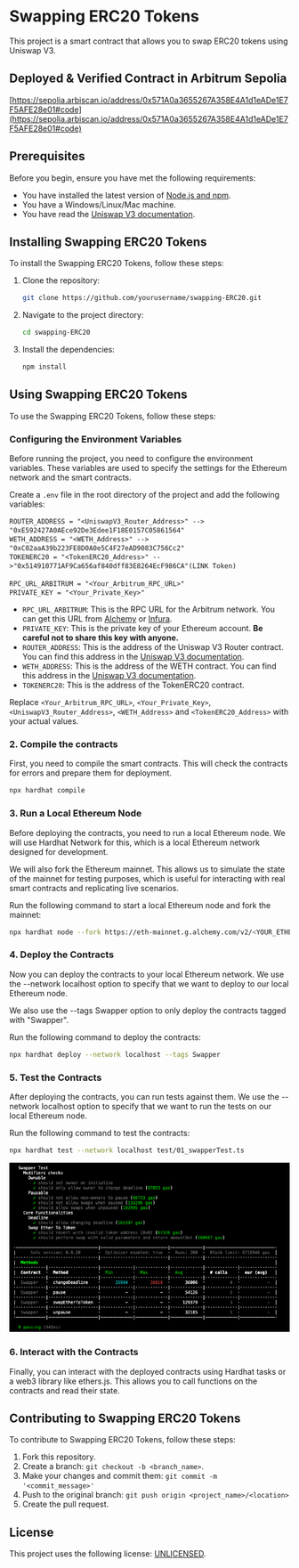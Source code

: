 # Swapping ERC20 Tokens

This project is a smart contract that allows you to swap ERC20 tokens using Uniswap V3.

## Deployed & Verified Contract in Arbitrum Sepolia

[https://sepolia.arbiscan.io/address/0x571A0a3655267A358E4A1d1eADe1E7F5AFE28e01#code](https://sepolia.arbiscan.io/address/0x571A0a3655267A358E4A1d1eADe1E7F5AFE28e01#code)

## Prerequisites

Before you begin, ensure you have met the following requirements:

- You have installed the latest version of [Node.js and npm](https://nodejs.org/en/download/).
- You have a Windows/Linux/Mac machine.
- You have read the [Uniswap V3 documentation](https://docs.uniswap.org/).

## Installing Swapping ERC20 Tokens

To install the Swapping ERC20 Tokens, follow these steps:

1. Clone the repository:
    ```bash
    git clone https://github.com/yourusername/swapping-ERC20.git
    ```

2. Navigate to the project directory:
    ```bash
    cd swapping-ERC20
    ```

3. Install the dependencies:
    ```bash
    npm install
    ```

## Using Swapping ERC20 Tokens

To use the Swapping ERC20 Tokens, follow these steps:

### Configuring the Environment Variables

Before running the project, you need to configure the environment variables. These variables are used to specify the settings for the Ethereum network and the smart contracts.

Create a `.env` file in the root directory of the project and add the following variables:

```properties
ROUTER_ADDRESS = "<UniswapV3_Router_Address>" --> "0xE592427A0AEce92De3Edee1F18E0157C05861564"
WETH_ADDRESS = "<WETH_Address>" --> "0xC02aaA39b223FE8D0A0e5C4F27eAD9083C756Cc2"
TOKENERC20 = "<TokenERC20_Address>" -->"0x514910771AF9Ca656af840dff83E8264EcF986CA"(LINK Token)

RPC_URL_ARBITRUM = "<Your_Arbitrum_RPC_URL>"
PRIVATE_KEY = "<Your_Private_Key>"
```

- `RPC_URL_ARBITRUM`: This is the RPC URL for the Arbitrum network. You can get this URL from [Alchemy](https://www.alchemy.com/) or [Infura](https://infura.io/).
- `PRIVATE_KEY`: This is the private key of your Ethereum account. **Be careful not to share this key with anyone.**
- `ROUTER_ADDRESS`: This is the address of the Uniswap V3 Router contract. You can find this address in the [Uniswap V3 documentation](https://docs.uniswap.org/contracts/v3/reference/deployments).
- `WETH_ADDRESS`: This is the address of the WETH contract. You can find this address in the [Uniswap V3 documentation](https://docs.uniswap.org/contracts/v3/reference/deployments).
- `TOKENERC20`: This is the address of the TokenERC20 contract.

Replace `<Your_Arbitrum_RPC_URL>`, `<Your_Private_Key>`, `<UniswapV3_Router_Address>`, `<WETH_Address>` and `<TokenERC20_Address>` with your actual values.


### 2. Compile the contracts

First, you need to compile the smart contracts. This will check the contracts for errors and prepare them for deployment.

```bash
npx hardhat compile
```

### 3. Run a Local Ethereum Node

Before deploying the contracts, you need to run a local Ethereum node. We will use Hardhat Network for this, which is a local Ethereum network designed for development.

We will also fork the Ethereum mainnet. This allows us to simulate the state of the mainnet for testing purposes, which is useful for interacting with real smart contracts and replicating live scenarios.

Run the following command to start a local Ethereum node and fork the mainnet:

```bash
npx hardhat node --fork https://eth-mainnet.g.alchemy.com/v2/<YOUR_ETHEREUM_MAINNET_APIKEY> --no-deploy
```

### 4. Deploy the Contracts

Now you can deploy the contracts to your local Ethereum network. We use the --network localhost option to specify that we want to deploy to our local Ethereum node.

We also use the --tags Swapper option to only deploy the contracts tagged with "Swapper".

Run the following command to deploy the contracts:

```bash
npx hardhat deploy --network localhost --tags Swapper
```

### 5. Test the Contracts

After deploying the contracts, you can run tests against them. We use the --network localhost option to specify that we want to run the tests on our local Ethereum node.

Run the following command to test the contracts:

```bash
npx hardhat test --network localhost test/01_swapperTest.ts
```

![Test Screenshot](test_swapping-erc20-Tokens.png)

### 6. Interact with the Contracts

Finally, you can interact with the deployed contracts using Hardhat tasks or a web3 library like ethers.js. This allows you to call functions on the contracts and read their state.

## Contributing to Swapping ERC20 Tokens

To contribute to Swapping ERC20 Tokens, follow these steps:

1. Fork this repository.
2. Create a branch: `git checkout -b <branch_name>`.
3. Make your changes and commit them: `git commit -m '<commit_message>'`
4. Push to the original branch: `git push origin <project_name>/<location>`
5. Create the pull request.

## License

This project uses the following license: [UNLICENSED](<link_to_license>).
